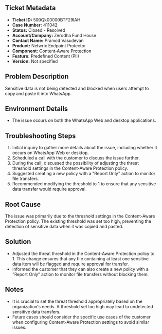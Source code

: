 ## Ticket Metadata
- **Ticket ID:** 500Qk00000BTF29IAH
- **Case Number:** 411042
- **Status:** Closed - Resolved
- **Account/Company:** Zerodha Fund House
- **Contact Name:** Pramod Vasudevan
- **Product:** Netwrix Endpoint Protector
- **Component:** Content-Aware Protection
- **Feature:** Predefined Content (PII)
- **Version:** Not specified

## Problem Description
Sensitive data is not being detected and blocked when users attempt to copy and paste it into WhatsApp.

## Environment Details
- The issue occurs on both the WhatsApp Web and desktop applications.

## Troubleshooting Steps
1. Initial inquiry to gather more details about the issue, including whether it occurs on WhatsApp Web or desktop.
2. Scheduled a call with the customer to discuss the issue further.
3. During the call, discussed the possibility of adjusting the threat threshold settings in the Content-Aware Protection policy.
4. Suggested creating a new policy with a "Report Only" action to monitor file transfers.
5. Recommended modifying the threshold to 1 to ensure that any sensitive data transfer would require approval.

## Root Cause
The issue was primarily due to the threshold settings in the Content-Aware Protection policy. The existing threshold was set too high, preventing the detection of sensitive data when it was copied and pasted.

## Solution
- Adjusted the threat threshold in the Content-Aware Protection policy to 1. This change ensures that any file containing at least one sensitive data item will be flagged and require approval for transfer.
- Informed the customer that they can also create a new policy with a "Report Only" action to monitor file transfers without blocking them.

## Notes
- It is crucial to set the threat threshold appropriately based on the organization's needs. A threshold set too high may lead to undetected sensitive data transfers.
- Future cases should consider the specific use cases of the customer when configuring Content-Aware Protection settings to avoid similar issues.